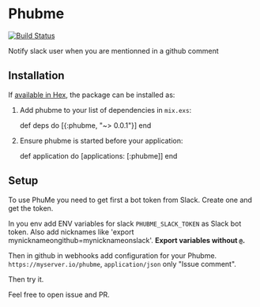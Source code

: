 # Phubme

[![Build Status](https://travis-ci.org/benoittgt/PhubMe.svg)](https://travis-ci.org/benoittgt/PhubMe)

Notify slack user when you are mentionned in a github comment

## Installation

If [available in Hex](https://hex.pm/docs/publish), the package can be installed as:

  1. Add phubme to your list of dependencies in `mix.exs`:

        def deps do
          [{:phubme, "~> 0.0.1"}]
        end

  2. Ensure phubme is started before your application:

        def application do
          [applications: [:phubme]]
        end

## Setup

To use PhuMe you need to get first a bot token from Slack. Create one and get the token.

In you env add ENV variables for slack `PHUBME_SLACK_TOKEN` as Slack bot token.
Also add nicknames like 'export mynicknameongithub=mynicknameonslack'. **Export variables without `@`.**

Then in github in webhooks add configuration for your Phubme. `https://myserver.io/phubme`, `application/json` only "Issue comment".

Then try it.

Feel free to open issue and PR.

